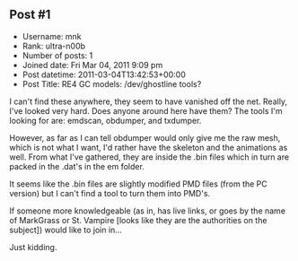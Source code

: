 ## Post #1
- Username: mnk
- Rank: ultra-n00b
- Number of posts: 1
- Joined date: Fri Mar 04, 2011 9:09 pm
- Post datetime: 2011-03-04T13:42:53+00:00
- Post Title: RE4 GC models: /dev/ghostline tools?

I can't find these anywhere, they seem to have vanished off the net. Really, I've looked very hard. Does anyone around here have them?
The tools I'm looking for are: emdscan, obdumper, and txdumper.

However, as far as I can tell obdumper would only give me the raw mesh, which is not what I want, I'd rather have the skeleton and the animations as well. From what I've gathered, they are inside the .bin files which in turn are packed in the .dat's in the em folder.

It seems like the .bin files are slightly modified PMD files (from the PC version) but I can't find a tool to turn them into PMD's.

If someone more knowledgeable (as in, has live links, or goes by the name of MarkGrass or St. Vampire  [looks like they are the authorities on the subject]) would like to join in...

Just kidding.
